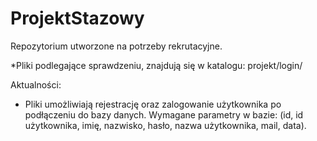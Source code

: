 # ProjektStazowy
Repozytorium utworzone na potrzeby rekrutacyjne. 

*Pliki podlegające sprawdzeniu, znajdują się w katalogu: projekt/login/

Aktualności:
- Pliki umożliwiają rejestrację oraz zalogowanie użytkownika po podłączeniu do bazy danych. 
    Wymagane parametry w bazie: (id, id użytkownika, imię, nazwisko, hasło, nazwa użytkownika, mail, data).
